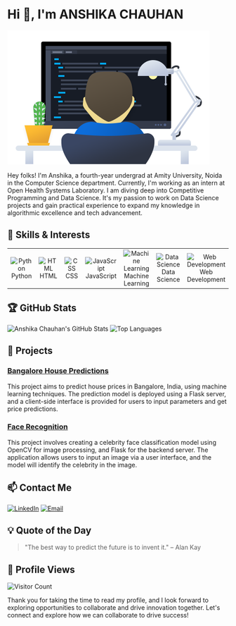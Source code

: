 # Hi 👋, I'm ANSHIKA CHAUHAN

![Banner Image](https://github.com/Anshika32/Anshika32/blob/main/profile.png?raw=true)

Hey folks! I'm Anshika, a fourth-year undergrad at Amity University, Noida in the Computer Science department. Currently, I'm working as an intern at Open Health Systems Laboratory. I am diving deep into Competitive Programming and Data Science. It's my passion to work on Data Science projects and gain practical experience to expand my knowledge in algorithmic excellence and tech advancement.

## 🔧 Skills & Interests

<table>
  <tr>
    <td align="center" width="96">
      <img src="[https://img.icons8.com/color/2x/python.png](https://img.icons8.com/?size=100&id=hGdCwhSHUe6L&format=png&color=000000)" width="48" height="48" alt="Python" />
      <br>Python
    </td>
    <td align="center" width="96">
      <img src="https://img.icons8.com/color/2x/html-5.png" width="48" height="48" alt="HTML" />
      <br>HTML
    </td>
    <td align="center" width="96">
      <img src="https://img.icons8.com/color/2x/css3.png" width="48" height="48" alt="CSS" />
      <br>CSS
    </td>
    <td align="center" width="96">
      <img src="https://img.icons8.com/color/2x/javascript.png" width="48" height="48" alt="JavaScript" />
      <br>JavaScript
    </td>
    <td align="center" width="96">
      <img src="https://img.icons8.com/color/2x/machine-learning.png" width="48" height="48" alt="Machine Learning" />
      <br>Machine Learning
    </td>
    <td align="center" width="96">
      <img src="https://img.icons8.com/color/2x/database.png" width="48" height="48" alt="Data Science" />
      <br>Data Science
    </td>
    <td align="center" width="96">
      <img src="https://img.icons8.com/color/2x/web-development.png" width="48" height="48" alt="Web Development" />
      <br>Web Development
    </td>
  </tr>
</table>

## 🏆 GitHub Stats

![Anshika Chauhan's GitHub Stats](https://github-readme-stats.vercel.app/api?username=Anshika32&show_icons=true&theme=radical)
![Top Languages](https://github-readme-stats.vercel.app/api/top-langs/?username=Anshika32&layout=compact&theme=radical)

## 🚀 Projects
### [Bangalore House Predictions](https://github.com/Anshika32/Bangalore-House-Prices)
This project aims to predict house prices in Bangalore, India, using machine learning techniques. The prediction model is deployed using a Flask server, and a client-side interface is provided for users to input parameters and get price predictions.

### [Face Recognition](https://github.com/Anshika32/Sports-Celebrity-Face-Recognition)
This project involves creating a celebrity face classification model using OpenCV for image processing, and Flask for the backend server. The application allows users to input an image via a user interface, and the model will identify the celebrity in the image.

## 📫 Contact Me
[![LinkedIn](https://img.shields.io/badge/LinkedIn-Profile-blue)](https://www.linkedin.com/in/chauhananshika) 
[![Email](https://img.shields.io/badge/Email-Contact-red)](mailto:canshika123@example.com)

## 💡 Quote of the Day
> "The best way to predict the future is to invent it." – Alan Kay

## 👀 Profile Views
![Visitor Count](https://komarev.com/ghpvc/?username=Anshika32&color=blue)

Thank you for taking the time to read my profile, and I look forward to exploring opportunities to collaborate and drive innovation together. Let's connect and explore how we can collaborate to drive success!
